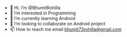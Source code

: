 - 👋 Hi, I’m @BhumitRohilla
- 👀 I’m interested in Programming
- 🌱 I’m currently learning Android
- 💞️ I’m looking to collaborate on Android project
- 📫 How to reach me email bhumit73rohilla@gmail.com

<!---
BhumitRohilla/BhumitRohilla is a ✨ special ✨ repository because its `README.md` (this file) appears on your GitHub profile.
You can click the Preview link to take a look at your changes.
--->
